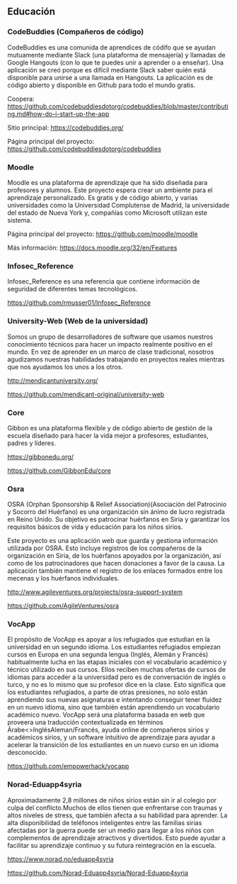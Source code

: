 ## Educación

### CodeBuddies (Compañeros de código)
CodeBuddies es una comunida de aprendices de códifo que se ayudan mutuamente mediante Slack (una plataforma de mensajería) y llamadas de Google Hangouts
(con lo que te puedes unir a aprender o a enseñar). Una aplicación se creó porque es difícil mediante Slack saber quién está disponible para unirse a una llamada en Hangouts.
La aplicación es de código abierto y disponible en Github para todo el mundo gratis.

Coopera: https://github.com/codebuddiesdotorg/codebuddies/blob/master/contributing.md#how-do-i-start-up-the-app 

Sitio principal: https://codebuddies.org/ 

Página principal del proyecto: https://github.com/codebuddiesdotorg/codebuddies 

### Moodle
Moodle es una plataforma de aprendizaje que ha sido diseñada para profesores y alumnos. Este proyecto espera 
crear un ambiente para el aprendizaje personalizado. Es gratis y de código abierto, y varias universidades como
la Universidad Complutense de Madrid, la universidade del estado de Nueva York y, compañías como Microsoft utilizan este sistema.

Página principal del proyecto: https://github.com/moodle/moodle

Más información: https://docs.moodle.org/32/en/Features


### Infosec_Reference

Infosec_Reference es una referencia que contiene información de seguridad de diferentes temas tecnológicos.

https://github.com/rmusser01/Infosec_Reference

### University-Web (Web de la universidad)

Somos un grupo de desarrolladores de software que usamos nuestros conocimiento técnicos para hacer un impacto realmente positivo en el mundo. En vez de aprender en un marco de clase tradicional, nosotros agudizamos nuestras habilidades trabajando en proyectos reales mientras que nos ayudamos los unos a los otros.

http://mendicantuniversity.org/

https://github.com/mendicant-original/university-web

### Core

Gibbon es una plataforma flexible y de código abierto de gestión de la escuela diseñado para hacer la vida mejor a profesores, estudiantes, padres y líderes. 

https://gibbonedu.org/

https://github.com/GibbonEdu/core

### Osra

OSRA (Orphan Sponsorship & Relief Association)(Asociación del Patrocinio y Socorro del Huérfano) es una organización sin ánimo de lucro registrada en Reino Unido. Su objetivo es patrocinar huérfanos en Siria y garantizar los requisitos básicos de vida y educación para los niños sirios.

Este proyecto es una aplicación web que guarda y gestiona información utilizada por OSRA. Esto incluye registros de los compañeros de la organización en Siria, de los huérfanos apoyados por la organización, así como de los patrocinadores que hacen donaciones a favor de la causa. La aplicación también mantiene el registro de los enlaces formados entre los mecenas y los huérfanos individuales.

http://www.agileventures.org/projects/osra-support-system

https://github.com/AgileVentures/osra

### VocApp

El propósito de VocApp es apoyar a los refugiados que estudian en la universidad en un segundo idioma. Los estudiantes refugiados empiezan cursos en Europa en una segunda lengua (Inglés, Alemán y Francés) habitualmente lucha en las etapas iniciales con el vocabulario académico y técnico utilizado en sus cursos. Ellos reciben muchas ofertas de cursos de idiomas para acceder a la universidad pero es de conversación de inglés o turco, y no es lo mismo que su profesor dice en la clase.
Esto significa que los estudiantes refugiados, a parte de otras presiones, no solo están aprendiendo sus nuevas asignaturas e intentando conseguir tener fluidez en un nuevo idioma, sino que también están aprendiendo un vocabulario académico nuevo. VocApp será una plataforma basada en web que proveera una traducción contextualizada en términos Árabe<>InglésAleman/Francés, ayuda online de compañeros sirios y académicos sirios, y un software intuitivo de aprendizaje para ayudar a acelerar la transición de los estudiantes en un nuevo curso en un idioma desconocido.

https://github.com/empowerhack/vocapp

### Norad-Eduapp4syria

Aproximadamente 2,8 millones de niños sirios están sin ir al colegio por culpa del conflicto.Muchos de ellos tienen que enfrentarse con traumas y altos niveles de stress, que también afecta a su habilidad para aprender.
La alta disponibilidad de teléfonos inteligentes entre las familias sirias afectadas por la guerra puede ser un medio para llegar a los niños con complementos de aprendizaje atractivos y divertidos. Esto puede ayudar a facilitar su aprendizaje continuo y su futura reintegración en la escuela.

https://www.norad.no/eduapp4syria

https://github.com/Norad-Eduapp4syria/Norad-Eduapp4syria

